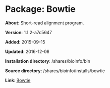 # Package: Bowtie

**About**: Short-read alignment program.

**Version**: 1.1.2-a7c5647

**Added**: 2015-09-15

**Updated**: 2016-12-08

**Installation directory**: /shares/bioinfo/bin

**Source directory**: /shares/bioinfo/installs/bowtie

**Link**: [Bowtie](http://bowtie-bio.sourceforge.net/manual.shtml)
